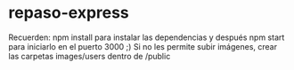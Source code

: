 # repaso-express

Recuerden: npm install para instalar las dependencias y después npm start para iniciarlo en el puerto 3000 ;)
Si no les permite subir imágenes, crear las carpetas images/users dentro de /public
